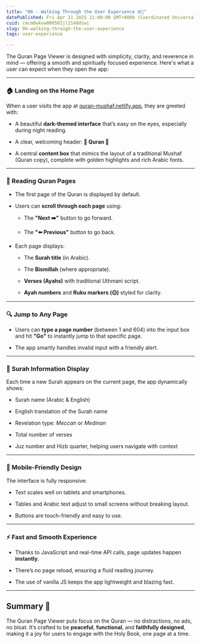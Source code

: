 ```yaml
---
title: "06 - Walking Through the User Experience 🌐📖"
datePublished: Fri Apr 11 2025 21:00:00 GMT+0000 (Coordinated Universal Time)
cuid: cmcm0wkvw000502jl2148dzwi
slug: 06-walking-through-the-user-experience
tags: user-experience

---
```


The Quran Page Viewer is designed with simplicity, clarity, and reverence in mind — offering a smooth and spiritually focused experience. Here's what a user can expect when they open the app:

---

### 🏠 Landing on the Home Page

When a user visits the app at [quran-mushaf.netlify.app](http://quran-mushaf.netlify.app), they are greeted with:

* A beautiful **dark-themed interface** that’s easy on the eyes, especially during night reading.
    
* A clear, welcoming header: **📖 Quran 📖**
    
* A central **content box** that mimics the layout of a traditional Mushaf (Quran copy), complete with golden highlights and rich Arabic fonts.
    

---

### 📖 Reading Quran Pages

* The first page of the Quran is displayed by default.
    
* Users can **scroll through each page** using:
    
    * The **"Next ➡️"** button to go forward.
        
    * The **"⬅️ Previous"** button to go back.
        
* Each page displays:
    
    * The **Surah title** (in Arabic).
        
    * The **Bismillah** (where appropriate).
        
    * **Verses (Ayahs)** with traditional Uthmani script.
        
    * **Ayah numbers** and **Ruku markers (۞)** styled for clarity.
        

---

### 🔍 Jump to Any Page

* Users can **type a page number** (between 1 and 604) into the input box and hit **"Go"** to instantly jump to that specific page.
    
* The app smartly handles invalid input with a friendly alert.
    

---

### 🧾 Surah Information Display

Each time a new Surah appears on the current page, the app dynamically shows:

* Surah name (Arabic & English)
    
* English translation of the Surah name
    
* Revelation type: *Meccan* or *Medinan*
    
* Total number of verses
    
* Juz number and Hizb quarter, helping users navigate with context
    

---

### 📱 Mobile-Friendly Design

The interface is fully responsive:

* Text scales well on tablets and smartphones.
    
* Tables and Arabic text adjust to small screens without breaking layout.
    
* Buttons are touch-friendly and easy to use.
    

---

### ⚡ Fast and Smooth Experience

* Thanks to JavaScript and real-time API calls, page updates happen **instantly**.
    
* There’s no page reload, ensuring a fluid reading journey.
    
* The use of vanilla JS keeps the app lightweight and blazing fast.
    

---

## Summary 🧘

The Quran Page Viewer puts focus on the Quran — no distractions, no ads, no bloat. It’s crafted to be **peaceful**, **functional**, and **faithfully designed**, making it a joy for users to engage with the Holy Book, one page at a time.